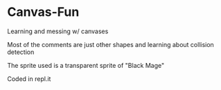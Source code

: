 # Canvas-Fun
Learning and messing w/ canvases 

Most of the comments are just other shapes and learning about collision detection

The sprite used is a transparent sprite of "Black Mage"

Coded in repl.it

